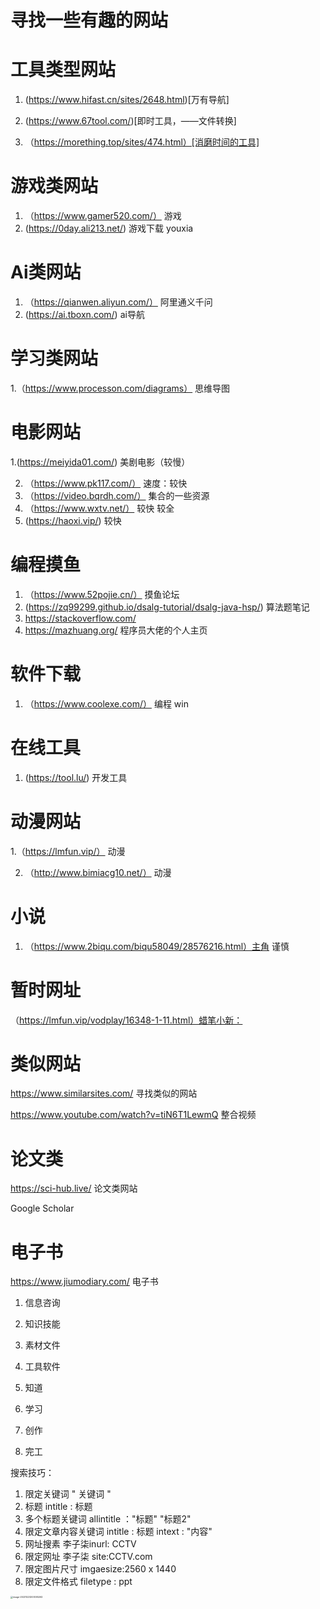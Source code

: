 # 寻找一些有趣的网站

# 工具类型网站

1.  (https://www.hifast.cn/sites/2648.html)[万有导航]

2. (https://www.67tool.com/)[即时工具，——文件转换]
3. （https://morething.top/sites/474.html）[消磨时间的工具]





# 游戏类网站

1. （https://www.gamer520.com/） 游戏
2. (https://0day.ali213.net/)  游戏下载 youxia

# Ai类网站

1. （https://qianwen.aliyun.com/） 阿里通义千问
2. (https://ai.tboxn.com/)  ai导航



# 学习类网站

1.（https://www.processon.com/diagrams） 思维导图

# 电影网站

1.(https://meiyida01.com/) 美剧电影（较慢）

2. （https://www.pk117.com/） 速度：较快
3. （https://video.bqrdh.com/） 集合的一些资源
4. （https://www.wxtv.net/） 较快 较全
5. (https://haoxi.vip/) 较快

# 编程摸鱼

1. （https://www.52pojie.cn/） 摸鱼论坛
2. (https://zq99299.github.io/dsalg-tutorial/dsalg-java-hsp/)  算法题笔记
3. https://stackoverflow.com/
4. https://mazhuang.org/        程序员大佬的个人主页

# 软件下载

1. （https://www.coolexe.com/） 编程 win

# 在线工具

1. (https://tool.lu/)  开发工具

# 动漫网站

1.（https://lmfun.vip/） 动漫

2. （http://www.bimiacg10.net/） 动漫

# 小说

1. （https://www.2biqu.com/biqu58049/28576216.html）主角 谨慎 

# 暂时网址

（https://lmfun.vip/vodplay/16348-1-11.html）蜡笔小新：

# 类似网站

https://www.similarsites.com/  寻找类似的网站

https://www.youtube.com/watch?v=tiN6T1LewmQ  整合视频

# 论文类

https://sci-hub.live/      论文类网站

Google Scholar



# 电子书

https://www.jiumodiary.com/  电子书   



1. 信息咨询
2. 知识技能
3. 素材文件
4. 工具软件

1. 知道
2. 学习
3. 创作
4. 完工



搜索技巧：

1. 限定关键词                   " 关键词  "
2. 标题                               intitle :  标题
3. 多个标题关键词            allintitle ："标题"  "标题2"
4. 限定文章内容关键词     intitle :    标题  intext : "内容"
5. 网址搜素                        李子柒inurl: CCTV
6. 限定网址                        李子柒  site:CCTV.com 
7. 限定图片尺寸                imgaesize:2560 x 1440
8. 限定文件格式                filetype :  ppt

<img src="resource/image-20231223203005262.png" alt="image-20231223203005262" style="zoom:25%;" />

